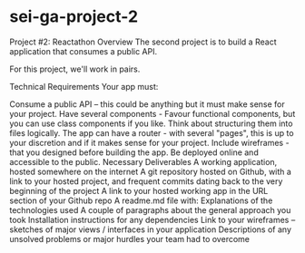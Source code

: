 # sei-ga-project-2

 Project #2: Reactathon
Overview
The second project is to build a React application that consumes a public API.

For this project, we'll work in pairs.

Technical Requirements
Your app must:

Consume a public API – this could be anything but it must make sense for your project.
Have several components - Favour functional components, but you can use class components if you like. Think about structuring them into files logically.
The app can have a router - with several "pages", this is up to your discretion and if it makes sense for your project.
Include wireframes - that you designed before building the app.
Be deployed online and accessible to the public.
Necessary Deliverables
A working application, hosted somewhere on the internet
A git repository hosted on Github, with a link to your hosted project, and frequent commits dating back to the very beginning of the project
A link to your hosted working app in the URL section of your Github repo
A readme.md file with:
Explanations of the technologies used
A couple of paragraphs about the general approach you took
Installation instructions for any dependencies
Link to your wireframes – sketches of major views / interfaces in your application
Descriptions of any unsolved problems or major hurdles your team had to overcome

